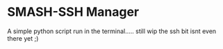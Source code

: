 # SMASH-SSH Manager
 A simple python script run in the terminal..... still wip the ssh bit isnt even there yet ;)
